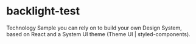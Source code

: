# backlight-test
Technology Sample you can rely on to build your own Design System, based on React and a System UI theme (Theme UI | styled-components).

